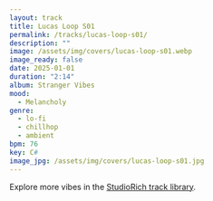 ```yaml
---
layout: track
title: Lucas Loop S01
permalink: /tracks/lucas-loop-s01/
description: ""
image: /assets/img/covers/lucas-loop-s01.webp
image_ready: false
date: 2025-01-01
duration: "2:14"
album: Stranger Vibes
mood:
  - Melancholy
genre:
  - lo-fi
  - chillhop
  - ambient
bpm: 76
key: C#
image_jpg: /assets/img/covers/lucas-loop-s01.jpg
---
```


Explore more vibes in the [StudioRich track library](/tracks/).
